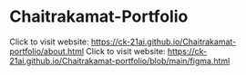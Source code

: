 # Chaitrakamat-Portfolio

Click to visit website: https://ck-21ai.github.io/Chaitrakamat-portfolio/about.html
Click to visit website: https://ck-21ai.github.io/Chaitrakamat-portfolio/blob/main/figma.html
